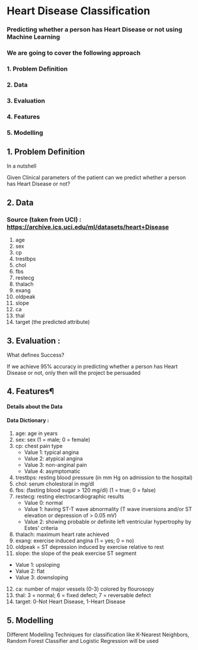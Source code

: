 # Heart Disease Classification
### Predicting whether a person has Heart Disease or not using Machine Learning
### We are going to cover the following approach
### 1. Problem Definition
### 2. Data
### 3. Evaluation
### 4. Features
### 5. Modelling

## 1. Problem Definition
In a nutshell

Given Clinical parameters of the patient can we predict whether a person has Heart Disease or not?

## 2. Data
### Source (taken from UCI) : https://archive.ics.uci.edu/ml/datasets/heart+Disease

1. age
2. sex
3. cp
4. trestbps
5. chol
6. fbs
7. restecg
8. thalach
9. exang
10. oldpeak
11. slope
12. ca
13. thal
14. target (the predicted attribute)

## 3. Evaluation :
What defines Success?

If we achieve 95% accuracy in predicting whether a person has Heart Disease or not, only then will the project be persuaded

## 4. Features¶
#### Details about the Data
#### Data Dictionary :
1. age: age in years
2. sex: sex (1 = male; 0 = female)
3. cp: chest pain type
   * Value 1: typical angina
   * Value 2: atypical angina
   * Value 3: non-anginal pain
   * Value 4: asymptomatic
4. trestbps: resting blood pressure (in mm Hg on admission to the hospital)
5. chol: serum cholestoral in mg/dl
6. fbs: (fasting blood sugar > 120 mg/dl) (1 = true; 0 = false)
7. restecg: resting electrocardiographic results
   * Value 0: normal
   * Value 1: having ST-T wave abnormality (T wave inversions and/or ST elevation or depression of > 0.05 mV)
   * Value 2: showing probable or definite left ventricular hypertrophy by Estes' criteria
8. thalach: maximum heart rate achieved
9. exang: exercise induced angina (1 = yes; 0 = no)
10. oldpeak = ST depression induced by exercise relative to rest
11. slope: the slope of the peak exercise ST segment
   * Value 1: upsloping
   * Value 2: flat
   * Value 3: downsloping
12. ca: number of major vessels (0-3) colored by flourosopy
13. thal: 3 = normal; 6 = fixed defect; 7 = reversable defect
14. target: 0-Not Heart Disease, 1-Heart Disease

## 5. Modelling 
Different Modelling Techniques for classification like K-Nearest Neighbors, Random Forest Classifier and Logistic Regression will be used
